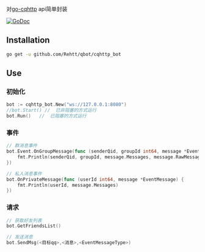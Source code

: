 对[go-cqhttp](https://github.com/Mrs4s/go-cqhttp) api简单封装

[![GoDoc](https://img.shields.io/badge/godoc-reference-blue.svg)](http://godoc.org/github.com/Rehtt/qbot/cqhttp_bot)

## Installation

```bash
go get -u github.com/Rehtt/qbot/cqhttp_bot
```

## Use

### 初始化
```go
bot := cqhttp_bot.New("ws://127.0.0.1:8080")
//bot.Start() //  已非阻塞的方式运行
bot.Run()   //  已阻塞的方式运行
```

### 事件
```go
// 群消息事件
bot.Event.OnGroupMessage(func (senderQid, groupId int64, message *EventMessage) {
    fmt.Println(senderQid, groupId, message.Messages, message.RawMessage)
})

// 私人消息事件
bot.OnPrivateMessage(func (userId int64, message *EventMessage) {
    fmt.Println(userId, message.Messages)
})

```

### 请求
```go
// 获取好友列表
bot.GetFriendsList()

// 发送消息
bot.SendMsg(<目标qq>,<消息>,<EventMessageType>)
```

